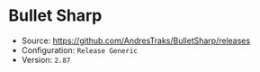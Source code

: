 # Bullet Sharp

* Source: https://github.com/AndresTraks/BulletSharp/releases
* Configuration: `Release Generic`
* Version: `2.87`
